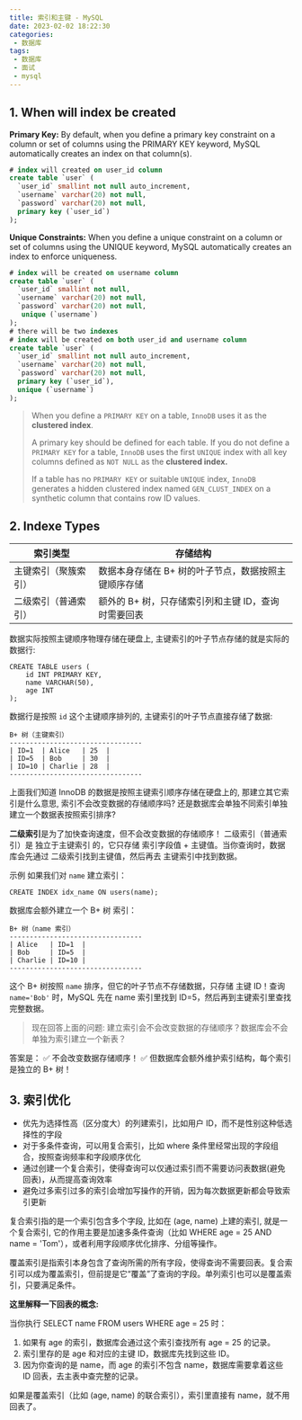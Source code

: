 ```yaml
---
title: 索引和主键 - MySQL
date: 2023-02-02 18:22:30
categories:
 - 数据库
tags:
 - 数据库
 - 面试
 - mysql
---
```


## 1. When will index be created

**Primary Key:** By default, when you define a primary key constraint on a column or set of columns using the PRIMARY KEY keyword, MySQL automatically creates an index on that column(s). 

```sql
# index will created on user_id column
create table `user` (
  `user_id` smallint not null auto_increment,
  `username` varchar(20) not null,
  `password` varchar(20) not null,
  primary key (`user_id`)
);
```

**Unique Constraints:** When you define a unique constraint on a column or set of columns using the UNIQUE keyword, MySQL automatically creates an index to enforce uniqueness. 

```sql
# index will be created on username column
create table `user` (
  `user_id` smallint not null,
  `username` varchar(20) not null,
  `password` varchar(20) not null,
   unique (`username`)
);
# there will be two indexes
# index will be created on both user_id and username column
create table `user` (
  `user_id` smallint not null auto_increment,
  `username` varchar(20) not null,
  `password` varchar(20) not null,
  primary key (`user_id`),
  unique (`username`)
);
```

> When you define a `PRIMARY KEY` on a table, `InnoDB` uses it as the **clustered index**. 
>
> A primary key should be defined for each table. If you do not define a `PRIMARY KEY` for a table, `InnoDB` uses the first `UNIQUE` index with all key columns defined as `NOT NULL` as the **clustered index.**
>
> If a table has no `PRIMARY KEY` or suitable `UNIQUE` index, `InnoDB` generates a hidden clustered index named `GEN_CLUST_INDEX` on a synthetic column that contains row ID values.

## 2. Indexe Types

| **索引类型**         | **存储结构**                                         |
| -------------------- | ---------------------------------------------------- |
| 主键索引（聚簇索引） | 数据本身存储在 B+ 树的叶子节点，数据按照主键顺序存储 |
| 二级索引（普通索引） | 额外的 B+ 树，只存储索引列和主键 ID，查询时需要回表  |

数据实际按照主键顺序物理存储在硬盘上, 主键索引的叶子节点存储的就是实际的数据行:

```mysql
CREATE TABLE users (
    id INT PRIMARY KEY,
    name VARCHAR(50),
    age INT
);
```

数据行是按照 `id` 这个主键顺序排列的, 主键索引的叶子节点直接存储了数据:

```mysql
B+ 树（主键索引）
---------------------------------
| ID=1  | Alice   | 25  |
| ID=5  | Bob     | 30  |
| ID=10 | Charlie | 28  |
---------------------------------
```

上面我们知道 InnoDB 的数据是按照主键索引顺序存储在硬盘上的, 那建立其它索引是什么意思, 索引不会改变数据的存储顺序吗? 还是数据库会单独不同索引单独建立一个数据表按照索引排序? 

**二级索引**是为了加快查询速度，但不会改变数据的存储顺序！ 二级索引（普通索引）是 独立于主键索引 的，它只存储 索引字段值 + 主键值。当你查询时，数据库会先通过 二级索引找到主键值，然后再去 主键索引中找到数据。

示例 如果我们对 `name` 建立索引：

```mysql
CREATE INDEX idx_name ON users(name);
```

数据库会额外建立一个 B+ 树 索引：

```mysql
B+ 树（name 索引）
---------------------------------
| Alice   | ID=1  |
| Bob     | ID=5  |
| Charlie | ID=10 |
---------------------------------
```

这个 B+ 树按照 `name` 排序，但它的叶子节点不存储数据，只存储 主键 ID！查询 `name='Bob'` 时，MySQL 先在 name 索引里找到 ID=5，然后再到主键索引里查找完整数据。

> 现在回答上面的问题: 建立索引会不会改变数据的存储顺序？数据库会不会单独为索引建立一个新表？

答案是： ✅ 不会改变数据存储顺序！ ✅ 但数据库会额外维护索引结构，每个索引是独立的 B+ 树！

## 3. 索引优化

- 优先为选择性高（区分度大）的列建索引，比如用户 ID，而不是性别这种低选择性的字段
- 对于多条件查询，可以用复合索引，比如 where 条件里经常出现的字段组合，按照查询频率和字段顺序优化
- 通过创建一个复合索引，使得查询可以仅通过索引而不需要访问表数据(避免回表)，从而提高查询效率
- 避免过多索引过多的索引会增加写操作的开销，因为每次数据更新都会导致索引更新

复合索引指的是一个索引包含多个字段, 比如在 (age, name) 上建的索引, 就是一个复合索引, 它的作用主要是加速多条件查询（比如 WHERE age = 25 AND name = 'Tom'），或者利用字段顺序优化排序、分组等操作。

覆盖索引是指索引本身包含了查询所需的所有字段，使得查询不需要回表。复合索引可以成为覆盖索引，但前提是它“覆盖”了查询的字段。单列索引也可以是覆盖索引，只要满足条件。

**这里解释一下回表的概念:**

当你执行 SELECT name FROM users WHERE age = 25 时：

1. 如果有 age 的索引，数据库会通过这个索引查找所有 age = 25 的记录。
2. 索引里存的是 age 和对应的主键 ID，数据库先找到这些 ID。
3. 因为你查询的是 name，而 age 的索引不包含 name，数据库需要拿着这些 ID 回表，去主表中查完整的记录。

如果是覆盖索引（比如 (age, name) 的联合索引），索引里直接有 name，就不用回表了。
